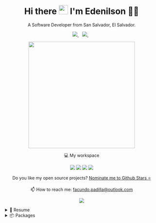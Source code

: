 
<h1 align='center'>
  Hi there <img src="https://user-images.githubusercontent.com/1303154/88677602-1635ba80-d120-11ea-84d8-d263ba5fc3c0.gif" width="30"> I'm Edenilson 👨‍💻
</h1>

<p align='center'>
  A Software Developer from San Salvador, El Salvador.
</p>



<p align='center'>
  
  <a href="https://www.linkedin.com/in/edenilsonpineda/">
    <img src="https://img.shields.io/badge/linkedin-%230077B5.svg?&style=for-the-badge&logo=linkedin&logoColor=white" />
  </a>&nbsp;&nbsp;
  <a href="https:/https://t.me/edenilsonpineda">
    <img src="https://img.shields.io/badge/telegram-%230077B5.svg?&style=for-the-badge&logo=telegram&logoColor=white" />        
  </a>&nbsp;&nbsp;
  
</p>

<p align='center'>
  <a href="#"><img src="https://github-readme-stats.vercel.app/api?username=edenilsonpineda&show_icons=true&count_private=true&theme=dark" width="350"></a>
</p>

<p align='center'>
  💻 My workspace<br/><br/>
  <img src="https://img.shields.io/badge/ubuntu-orange.svg?&style=for-the-badge&logo=ubuntu&logoColor=white" />
  <img src="https://img.shields.io/badge/Intel-Core_i5_7th-0071C5?&style=for-the-badge&logo=intel&logoColor=white" />
  <img src="https://img.shields.io/badge/RAM-16GB-%230071C5.svg?&style=for-the-badge&logoColor=white" />
  <img src="https://img.shields.io/badge/nvidia-gtx%201050-%2376B900.svg?&style=for-the-badge&logo=nvidia&logoColor=white" />
</p>

<p align='center'>
  Do you like my open source projects? <a href='https://stars.github.com/nominate/'>Nominate me to Github Stars ⭐</a>
</p>

<!-- <details align='center'>
  <summary>:zap: My workspace specs</summary>
</details>-->

<p align='center'>
  📫 How to reach me: <a href='mailto:facundo.padilla@outlook.com'>facundo.padilla@outlook.com</a>
</p>
<p align='center'>
  <a href="#"><img src="https://badges.pufler.dev/visits/facundopadilla/facundopadilla"></a>
</p>

<details>
  <summary>📃 Resume</summary>


## Education

- 📖 **High school**\
📆 2013 - 2018\
📍 **Escuela de Educacion Tecnica N 3117 - Daniel O. Reyes** - Salta, Argentina

- 📖 **University**\
📆 2019 - moment\
📍 **Universidad Catolica de Salta** - Salta, Argentina


## Experience

<img align="right" src="https://img.shields.io/badge/Python-3498DB?logo=python&logoColor=white" />
<img align="right" src="https://img.shields.io/badge/Flask-181717?logo=flask&logoColor=white" />
<img align="right" src="https://img.shields.io/badge/Slack-4A154B?logo=slack&logoColor=white" />
<img align="right" src="https://img.shields.io/badge/Github-181717?logo=github&logoColor=white" />
<img align="right" src="https://img.shields.io/badge/Java-E34F26?logo=java&logoColor=white" />
<img align="right" src="https://img.shields.io/badge/Pycharm-181717?logo=pycharm&logoColor=white" />
<img align="right" src="https://img.shields.io/badge/MySQL-3498DB?logo=mysql&logoColor=white" />
<img align="right" src="https://img.shields.io/badge/Linux-181717?logo=linux&logoColor=white" />
<img align="right" src="https://img.shields.io/badge/Docker-3498DB?logo=docker&logoColor=white" />


- 👨‍💻 **Python Developer**\
📆 2021 - moment\
📍 **Blimop** - Jujuy, Argentina

## Technical information

<img align="right" src="https://img.shields.io/badge/Fedora-294172?logo=fedora&logoColor=white" />
<img align="right" src="https://img.shields.io/badge/Ubuntu-E95420?logo=ubuntu&logoColor=white" />
<img align="right" src="https://img.shields.io/badge/Windows-0078D6?logo=windows&logoColor=white" />
<img align="right" src="https://img.shields.io/badge/LinuxMint-5ED72A?logo=linuxmint&logoColor=white" />

**Operating Systems**


</details>

<details>
  <summary>📦 Packages</summary>
  
  

| Name                 | A short summary                              | Install   | Status |
| -------------------- | -------------------------------------------- | --------- | --------- |
| [SQL2NoSQL](https://github.com/facundopadilla/sql2nosql) | Migrate data from SQL to NoSQL easily  | ![](https://img.shields.io/pypi/v/sql2nosql) | ![](https://img.shields.io/pypi/status/sql2nosql) |
<!-- | Content Cell         | Content Cell                                | link | link | -->
  
</details>
  

<!--
**facundopadilla/facundopadilla** is a ✨ _special_ ✨ repository because its `README.md` (this file) appears on your GitHub profile.

Here are some ideas to get you started:

- 🔭 I’m currently working on ...
- 🌱 I’m currently learning ...
- 👯 I’m looking to collaborate on ...
- 🤔 I’m looking for help with ...
- 💬 Ask me about ...
- 📫 How to reach me: ...
- 😄 Pronouns: ...
- ⚡ Fun fact: ...
-->
